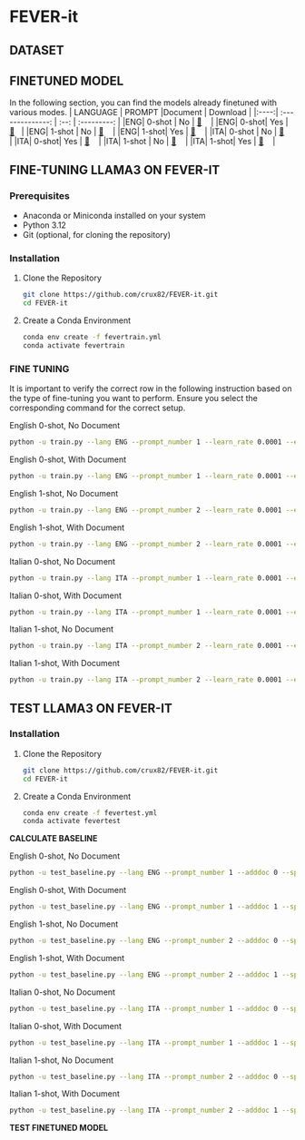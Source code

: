 # FEVER-it

## DATASET


## FINETUNED MODEL
In the following section, you can find the models already finetuned with various modes.
| LANGUAGE | PROMPT |Document | Download |
|:----:| :--------------: | :--: | :---------: |
|ENG| 0-shot | No | [🤗](https://huggingface.co/sag-uniroma2) &nbsp;&nbsp; |
|ENG| 0-shot| Yes | [🤗](https://huggingface.co/sag-uniroma2) &nbsp;&nbsp;|
|ENG| 1-shot | No | [🤗](https://huggingface.co/sag-uniroma2) &nbsp;&nbsp; |
|ENG| 1-shot| Yes | [🤗](https://huggingface.co/sag-uniroma2) &nbsp;&nbsp; |
|ITA| 0-shot | No | [🤗](https://huggingface.co/sag-uniroma2) &nbsp;&nbsp; |
|ITA| 0-shot| Yes | [🤗](https://huggingface.co/sag-uniroma2) &nbsp;&nbsp; |
|ITA| 1-shot | No | [🤗](https://huggingface.co/sag-uniroma2) &nbsp;&nbsp;  |
|ITA| 1-shot| Yes | [🤗](https://huggingface.co/sag-uniroma2) &nbsp;&nbsp; |


## FINE-TUNING LLAMA3 ON FEVER-IT

### Prerequisites
- Anaconda or Miniconda installed on your system
- Python 3.12
- Git (optional, for cloning the repository)

### Installation
1. Clone the Repository
   ```bash
   git clone https://github.com/crux82/FEVER-it.git
   cd FEVER-it
   ```

2. Create a Conda Environment
   ```bash
   conda env create -f fevertrain.yml
   conda activate fevertrain
   ```
### FINE TUNING
It is important to verify the correct row in the following instruction based on the type of fine-tuning you want to perform. Ensure you select the corresponding command for the correct setup.

English 0-shot, No Document
   ```bash
python -u train.py --lang ENG --prompt_number 1 --learn_rate 0.0001 --epochs 1 --base_model meta-llama/Meta-Llama-3-8B-Instruct --conf config.json --adddoc 0 --splitevidence 0
  ```
English 0-shot, With Document
   ```bash
python -u train.py --lang ENG --prompt_number 1 --learn_rate 0.0001 --epochs 1 --base_model meta-llama/Meta-Llama-3-8B-Instruct --conf config.json --adddoc 1 --splitevidence 0
  ```
English 1-shot, No Document
   ```bash
python -u train.py --lang ENG --prompt_number 2 --learn_rate 0.0001 --epochs 1 --base_model meta-llama/Meta-Llama-3-8B-Instruct --conf config.json --adddoc 0 --splitevidence 0
  ```
English 1-shot, With Document
   ```bash
python -u train.py --lang ENG --prompt_number 2 --learn_rate 0.0001 --epochs 1 --base_model meta-llama/Meta-Llama-3-8B-Instruct --conf config.json --adddoc 1 --splitevidence 0
  ```


Italian 0-shot, No Document
   ```bash
python -u train.py --lang ITA --prompt_number 1 --learn_rate 0.0001 --epochs 1 --base_model meta-llama/Meta-Llama-3-8B-Instruct --conf config.json --adddoc 0 --splitevidence 0
  ```
Italian 0-shot, With Document
   ```bash
python -u train.py --lang ITA --prompt_number 1 --learn_rate 0.0001 --epochs 1 --base_model meta-llama/Meta-Llama-3-8B-Instruct --conf config.json --adddoc 1 --splitevidence 0
  ```
Italian 1-shot, No Document
   ```bash
python -u train.py --lang ITA --prompt_number 2 --learn_rate 0.0001 --epochs 1 --base_model meta-llama/Meta-Llama-3-8B-Instruct --conf config.json --adddoc 0 --splitevidence 0
  ```
Italian 1-shot, With Document
   ```bash
python -u train.py --lang ITA --prompt_number 2 --learn_rate 0.0001 --epochs 1 --base_model meta-llama/Meta-Llama-3-8B-Instruct --conf config.json --adddoc 1 --splitevidence 0
  ```


 
## TEST LLAMA3 ON FEVER-IT
### Installation
1. Clone the Repository
   ```bash
   git clone https://github.com/crux82/FEVER-it.git
   cd FEVER-it
   ```

2. Create a Conda Environment
   ```bash
   conda env create -f fevertest.yml
   conda activate fevertest
   ```
**CALCULATE BASELINE**

English 0-shot, No Document
   ```bash
   python -u test_baseline.py --lang ENG --prompt_number 1 --adddoc 0 --splitevidence 0 --adapter "" --base_model "meta-llama/Meta-Llama-3-8B-Instruct"
  ```
English 0-shot, With Document
   ```bash
  python -u test_baseline.py --lang ENG --prompt_number 1 --adddoc 1 --splitevidence 0 --adapter "" --base_model "meta-llama/Meta-Llama-3-8B-Instruct"
```
English 1-shot, No Document
   ```bash
  python -u test_baseline.py --lang ENG --prompt_number 2 --adddoc 0 --splitevidence 0 --adapter "" --base_model "meta-llama/Meta-Llama-3-8B-Instruct"
```
English 1-shot, With Document
   ```bash
  python -u test_baseline.py --lang ENG --prompt_number 2 --adddoc 1 --splitevidence 0 --adapter "" --base_model "meta-llama/Meta-Llama-3-8B-Instruct"
```


Italian 0-shot, No Document
   ```bash
  python -u test_baseline.py --lang ITA --prompt_number 1 --adddoc 0 --splitevidence 0 --adapter "" --base_model "meta-llama/Meta-Llama-3-8B-Instruct"
  ```
Italian 0-shot, With Document
   ```bash
python -u test_baseline.py --lang ITA --prompt_number 1 --adddoc 1 --splitevidence 0 --adapter "" --base_model "meta-llama/Meta-Llama-3-8B-Instruct"
  ```
Italian 1-shot, No Document
   ```bash
python -u test_baseline.py --lang ITA --prompt_number 2 --adddoc 0 --splitevidence 0 --adapter "" --base_model "meta-llama/Meta-Llama-3-8B-Instruct"
  ```
Italian 1-shot, With Document
   ```bash
python -u test_baseline.py --lang ITA --prompt_number 2 --adddoc 1 --splitevidence 0 --adapter "" --base_model "meta-llama/Meta-Llama-3-8B-Instruct"
```
**TEST FINETUNED MODEL**
